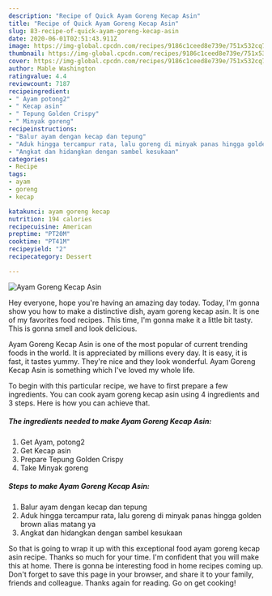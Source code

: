 ```yaml
---
description: "Recipe of Quick Ayam Goreng Kecap Asin"
title: "Recipe of Quick Ayam Goreng Kecap Asin"
slug: 83-recipe-of-quick-ayam-goreng-kecap-asin
date: 2020-06-01T02:51:43.911Z
image: https://img-global.cpcdn.com/recipes/9186c1ceed8e739e/751x532cq70/ayam-goreng-kecap-asin-foto-resep-utama.jpg
thumbnail: https://img-global.cpcdn.com/recipes/9186c1ceed8e739e/751x532cq70/ayam-goreng-kecap-asin-foto-resep-utama.jpg
cover: https://img-global.cpcdn.com/recipes/9186c1ceed8e739e/751x532cq70/ayam-goreng-kecap-asin-foto-resep-utama.jpg
author: Mable Washington
ratingvalue: 4.4
reviewcount: 7187
recipeingredient:
- " Ayam potong2"
- " Kecap asin"
- " Tepung Golden Crispy"
- " Minyak goreng"
recipeinstructions:
- "Balur ayam dengan kecap dan tepung"
- "Aduk hingga tercampur rata, lalu goreng di minyak panas hingga golden brown alias matang ya"
- "Angkat dan hidangkan dengan sambel kesukaan"
categories:
- Recipe
tags:
- ayam
- goreng
- kecap

katakunci: ayam goreng kecap 
nutrition: 194 calories
recipecuisine: American
preptime: "PT20M"
cooktime: "PT41M"
recipeyield: "2"
recipecategory: Dessert

---
```



![Ayam Goreng Kecap Asin](https://img-global.cpcdn.com/recipes/9186c1ceed8e739e/751x532cq70/ayam-goreng-kecap-asin-foto-resep-utama.jpg)

Hey everyone, hope you're having an amazing day today. Today, I'm gonna show you how to make a distinctive dish, ayam goreng kecap asin. It is one of my favorites food recipes. This time, I'm gonna make it a little bit tasty. This is gonna smell and look delicious.



Ayam Goreng Kecap Asin is one of the most popular of current trending foods in the world. It is appreciated by millions every day. It is easy, it is fast, it tastes yummy. They're nice and they look wonderful. Ayam Goreng Kecap Asin is something which I've loved my whole life.


To begin with this particular recipe, we have to first prepare a few ingredients. You can cook ayam goreng kecap asin using 4 ingredients and 3 steps. Here is how you can achieve that.

<!--inarticleads1-->

##### The ingredients needed to make Ayam Goreng Kecap Asin:

1. Get  Ayam, potong2
1. Get  Kecap asin
1. Prepare  Tepung Golden Crispy
1. Take  Minyak goreng




<!--inarticleads2-->

##### Steps to make Ayam Goreng Kecap Asin:

1. Balur ayam dengan kecap dan tepung
1. Aduk hingga tercampur rata, lalu goreng di minyak panas hingga golden brown alias matang ya
1. Angkat dan hidangkan dengan sambel kesukaan




So that is going to wrap it up with this exceptional food ayam goreng kecap asin recipe. Thanks so much for your time. I'm confident that you will make this at home. There is gonna be interesting food in home recipes coming up. Don't forget to save this page in your browser, and share it to your family, friends and colleague. Thanks again for reading. Go on get cooking!
